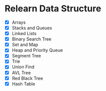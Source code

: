 # Relearn Data Structure

- [x] Arrays
- [x] Stacks and Queues
- [x] Linked Lists
- [x] Binary Search Tree
- [x] Set and Map
- [x] Heap and Priority Queue
- [x] Segment Tree
- [x] Trie
- [x] Union Find
- [x] AVL Tree
- [x] Red Black Tree
- [x] Hash Table

